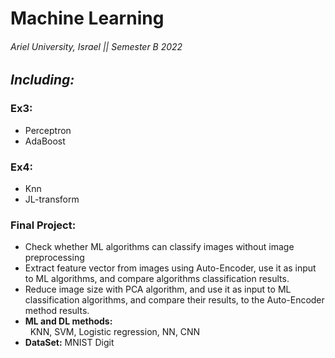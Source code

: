 # Machine Learning

###### Ariel University, Israel || Semester B 2022

## _Including:_

### **Ex3:**

* Perceptron
* AdaBoost

### **Ex4:**
* Knn
* JL-transform
 
### **Final Project:**
* Check whether ML algorithms can classify images without image preprocessing
* Extract feature vector from images using Auto-Encoder, use it as input to ML algorithms, and compare algorithms classification results.
* Reduce image size with PCA algorithm, and use it as input to ML classification algorithms, and compare their results, to the Auto-Encoder method results.
* **ML and DL methods:** <br> &nbsp; KNN, SVM, Logistic regression, NN, CNN
* **DataSet:** MNIST Digit
